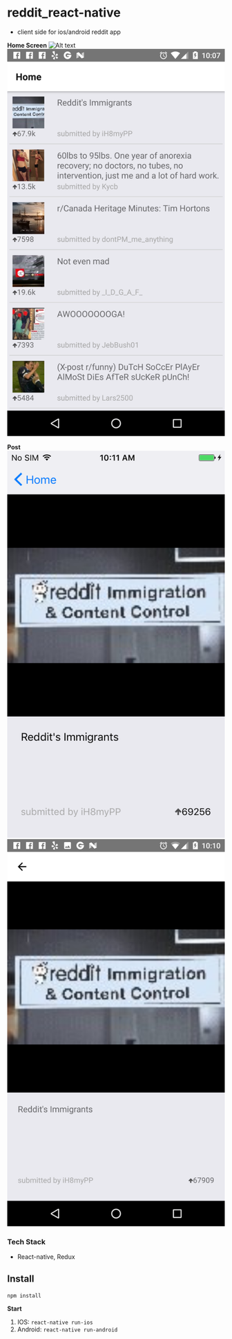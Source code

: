 # reddit_react-native
- client side for ios/android reddit app

**Home Screen**
![Alt text](/screenshots/homeIOS.png=100x100 "Home IOS")
![Alt text](/screenshots/homeAndroid.png?raw=true "Home Android")

**Post**
![Alt text](/screenshots/postIOS.png?raw=true "Post Item IOS")
![Alt text](/screenshots/postAndroid.png?raw=true "Post Item Android")

### Tech Stack
- React-native, Redux

## Install
`npm install`

**Start**
1. IOS: `react-native run-ios`
2. Android: `react-native run-android`
